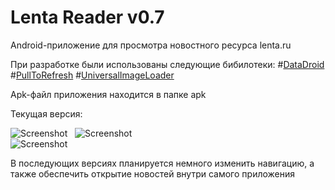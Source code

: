 ﻿Lenta Reader v0.7
============

Android-приложение для просмотра новостного ресурса lenta.ru

При разработке были использованы следующие бибилотеки:
#[DataDroid](https://github.com/foxykeep/DataDroid)
#[PullToRefresh](https://github.com/chrisbanes/Android-PullToRefresh)
#[UniversalImageLoader](https://github.com/nostra13/Android-Universal-Image-Loader)

Apk-файл приложения находится в папке apk

Текущая версия:

![Screenshot](https://raw.github.com/GGSysoev/LentaReader/master/screen0.jpg)&nbsp;&nbsp;
![Screenshot](https://raw.github.com/GGSysoev/LentaReader/master/screen1.jpg)<br>
![Screenshot](https://raw.github.com/GGSysoev/LentaReader/master/screen2.jpg)

В последующих версиях планируется немного изменить навигацию, а также обеспечить открытие новостей внутри самого приложения

